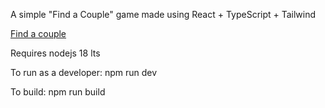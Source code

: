 A simple "Find a Couple" game made using React + TypeScript + Tailwind

[Find a couple](https://coolrunner1.github.io/crimeadigital-project-2/)

Requires nodejs 18 lts

To run as a developer: npm run dev

To build: npm run build
